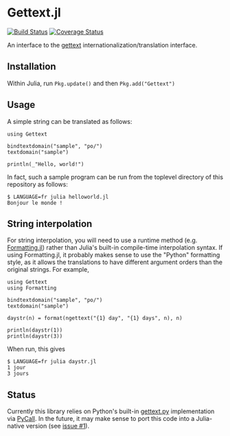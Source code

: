 # Gettext.jl
[![Build Status](https://travis-ci.org/Julia-i18n/Gettext.jl.svg)](https://travis-ci.org/Julia-i18n/Gettext.jl)
[![Coverage Status](https://coveralls.io/repos/Julia-i18n/Gettext.jl/badge.svg?branch=master)](https://coveralls.io/r/Julia-i18n/Gettext.jl?branch=master)

An interface to the [gettext](http://www.gnu.org/software/gettext/manual/html_node/index.html) internationalization/translation interface.

## Installation

Within Julia, run `Pkg.update()` and then `Pkg.add("Gettext")`

## Usage

A simple string can be translated as follows:

    using Gettext

    bindtextdomain("sample", "po/")
    textdomain("sample")

    println(_"Hello, world!")

In fact, such a sample program can be run from the toplevel directory of this repository as follows:

    $ LANGUAGE=fr julia helloworld.jl
    Bonjour le monde !

## String interpolation

For string interpolation, you will need to use a runtime method (e.g. [Formatting.jl](https://github.com/lindahua/Formatting.jl)) rather than Julia's built-in compile-time interpolation syntax.  If using Formatting.jl, it probably makes sense to use the "Python" formatting style, as it allows the translations to have different argument orders than the original strings.  For example,

    using Gettext
    using Formatting

    bindtextdomain("sample", "po/")
    textdomain("sample")

    daystr(n) = format(ngettext("{1} day", "{1} days", n), n)

    println(daystr(1))
    println(daystr(3))

When run, this gives

    $ LANGUAGE=fr julia daystr.jl
    1 jour
    3 jours

## Status

Currently this library relies on Python's built-in [gettext.py](https://github.com/python/cpython/blob/master/Lib/gettext.py) implementation via [PyCall](https://github.com/stevengj/PyCall.jl).  In the future, it may make sense to port this code into a Julia-native version (see [issue #1](https://github.com/Julia-i18n/Gettext.jl/issues/1)).
